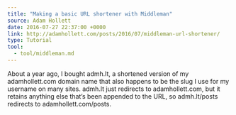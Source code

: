```yaml
---
title: "Making a basic URL shortener with Middleman"
source: Adam Hollett
date: 2016-07-27 22:37:00 +0000
link: http://adamhollett.com/posts/2016/07/middleman-url-shortener/
type: Tutorial
tool:
  - tool/middleman.md
---
```

About a year ago, I bought admh.lt, a shortened version of my adamhollett.com domain name that also happens to be the slug I use for my username on many sites. admh.lt just redirects to adamhollett.com, but it retains anything else that’s been appended to the URL, so admh.lt/posts redirects to adamhollett.com/posts.






